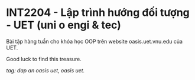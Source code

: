 # INT2204 - Lập trình hướng đối tượng - UET (uni o engi & tec)

Bài tập hàng tuần cho khóa học OOP trên website oasis.uet.vnu.edu của UET.

Good luck to find this treasure.

*tag: dap an oasis uet, oasis uet.*
